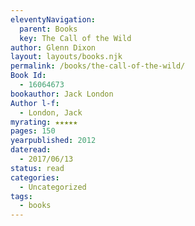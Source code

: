 ```yaml
---
eleventyNavigation:
  parent: Books
  key: The Call of the Wild
author: Glenn Dixon
layout: layouts/books.njk
permalink: /books/the-call-of-the-wild/
Book Id:
  - 16064673
bookauthor: Jack London
Author l-f:
  - London, Jack
myrating: ★★★★★
pages: 150
yearpublished: 2012
dateread:
  - 2017/06/13
status: read
categories:
  - Uncategorized
tags:
  - books
---
```

